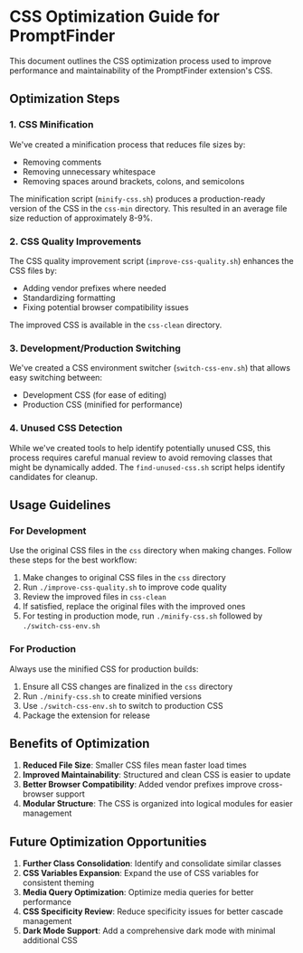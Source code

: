 # CSS Optimization Guide for PromptFinder

This document outlines the CSS optimization process used to improve performance and maintainability of the PromptFinder extension's CSS.

## Optimization Steps

### 1. CSS Minification

We've created a minification process that reduces file sizes by:

- Removing comments
- Removing unnecessary whitespace
- Removing spaces around brackets, colons, and semicolons

The minification script (`minify-css.sh`) produces a production-ready version of the CSS in the `css-min` directory. This resulted in an average file size reduction of approximately 8-9%.

### 2. CSS Quality Improvements

The CSS quality improvement script (`improve-css-quality.sh`) enhances the CSS files by:

- Adding vendor prefixes where needed
- Standardizing formatting
- Fixing potential browser compatibility issues

The improved CSS is available in the `css-clean` directory.

### 3. Development/Production Switching

We've created a CSS environment switcher (`switch-css-env.sh`) that allows easy switching between:

- Development CSS (for ease of editing)
- Production CSS (minified for performance)

### 4. Unused CSS Detection

While we've created tools to help identify potentially unused CSS, this process requires careful manual review to avoid removing classes that might be dynamically added. The `find-unused-css.sh` script helps identify candidates for cleanup.

## Usage Guidelines

### For Development

Use the original CSS files in the `css` directory when making changes. Follow these steps for the best workflow:

1. Make changes to original CSS files in the `css` directory
2. Run `./improve-css-quality.sh` to improve code quality
3. Review the improved files in `css-clean`
4. If satisfied, replace the original files with the improved ones
5. For testing in production mode, run `./minify-css.sh` followed by `./switch-css-env.sh`

### For Production

Always use the minified CSS for production builds:

1. Ensure all CSS changes are finalized in the `css` directory
2. Run `./minify-css.sh` to create minified versions
3. Use `./switch-css-env.sh` to switch to production CSS
4. Package the extension for release

## Benefits of Optimization

1. **Reduced File Size**: Smaller CSS files mean faster load times
2. **Improved Maintainability**: Structured and clean CSS is easier to update
3. **Better Browser Compatibility**: Added vendor prefixes improve cross-browser support
4. **Modular Structure**: The CSS is organized into logical modules for easier management

## Future Optimization Opportunities

1. **Further Class Consolidation**: Identify and consolidate similar classes
2. **CSS Variables Expansion**: Expand the use of CSS variables for consistent theming
3. **Media Query Optimization**: Optimize media queries for better performance
4. **CSS Specificity Review**: Reduce specificity issues for better cascade management
5. **Dark Mode Support**: Add a comprehensive dark mode with minimal additional CSS
